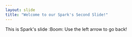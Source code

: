 ```yaml
---
layout: slide
title: "Welcome to our Spark's Second Slide!"
---
```

This is Spark's slide :Boom:
Use the left arrow to go back!
